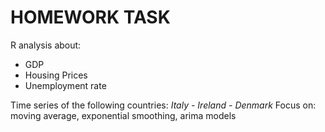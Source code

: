 # HOMEWORK TASK

R analysis about:

- GDP
- Housing Prices
- Unemployment rate

Time series of the following countries: *Italy - Ireland - Denmark*
Focus on: moving average, exponential smoothing, arima models
